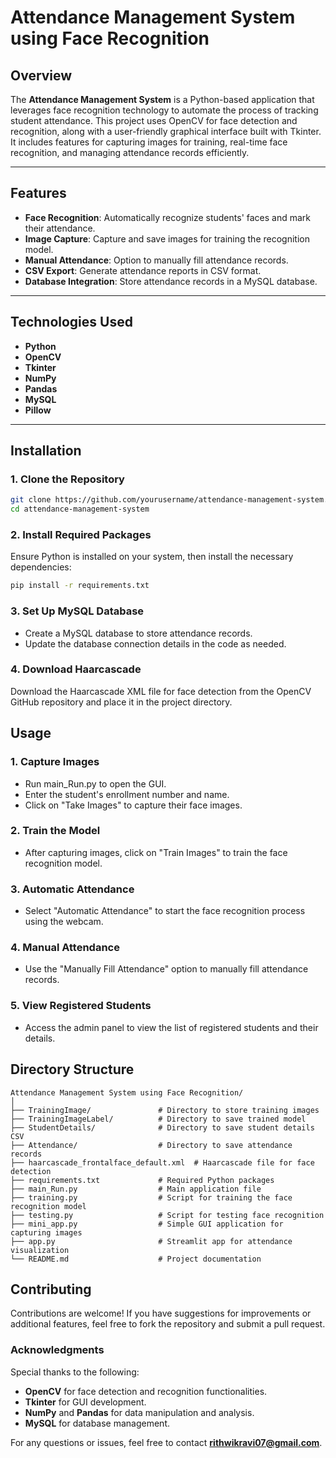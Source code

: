 # Attendance Management System using Face Recognition

## Overview
The **Attendance Management System** is a Python-based application that leverages face recognition technology to automate the process of tracking student attendance. This project uses OpenCV for face detection and recognition, along with a user-friendly graphical interface built with Tkinter. It includes features for capturing images for training, real-time face recognition, and managing attendance records efficiently.

---

## Features
- **Face Recognition**: Automatically recognize students' faces and mark their attendance.
- **Image Capture**: Capture and save images for training the recognition model.
- **Manual Attendance**: Option to manually fill attendance records.
- **CSV Export**: Generate attendance reports in CSV format.
- **Database Integration**: Store attendance records in a MySQL database.

---

## Technologies Used
- **Python**
- **OpenCV**
- **Tkinter**
- **NumPy**
- **Pandas**
- **MySQL**
- **Pillow**

---

## Installation

### 1. Clone the Repository
```bash
git clone https://github.com/yourusername/attendance-management-system.git
cd attendance-management-system
```
### 2. Install Required Packages
Ensure Python is installed on your system, then install the necessary dependencies:
```bash
pip install -r requirements.txt
```

### 3. Set Up MySQL Database
 - Create a MySQL database to store attendance records.
 - Update the database connection details in the code as needed.

### 4. Download Haarcascade
Download the Haarcascade XML file for face detection from the OpenCV GitHub repository and place it in the project directory.

## Usage
### 1. Capture Images
 - Run main_Run.py to open the GUI.
 - Enter the student's enrollment number and name.
 - Click on "Take Images" to capture their face images.
### 2. Train the Model
 - After capturing images, click on "Train Images" to train the face recognition model.
### 3. Automatic Attendance
 - Select "Automatic Attendance" to start the face recognition process using the webcam.
### 4. Manual Attendance
 - Use the "Manually Fill Attendance" option to manually fill attendance records.
### 5. View Registered Students
 - Access the admin panel to view the list of registered students and their details.

## Directory Structure
```plaintext
Attendance Management System using Face Recognition/
│
├── TrainingImage/               # Directory to store training images
├── TrainingImageLabel/          # Directory to save trained model
├── StudentDetails/              # Directory to save student details CSV
├── Attendance/                  # Directory to save attendance records
├── haarcascade_frontalface_default.xml  # Haarcascade file for face detection
├── requirements.txt             # Required Python packages
├── main_Run.py                  # Main application file
├── training.py                  # Script for training the face recognition model
├── testing.py                   # Script for testing face recognition
├── mini_app.py                  # Simple GUI application for capturing images
├── app.py                       # Streamlit app for attendance visualization
└── README.md                    # Project documentation
```

## Contributing
Contributions are welcome! If you have suggestions for improvements or additional features, feel free to fork the repository and submit a pull request.

### Acknowledgments
Special thanks to the following:

 - **OpenCV** for face detection and recognition functionalities.
 - **Tkinter** for GUI development.
 - **NumPy** and **Pandas** for data manipulation and analysis.
 - **MySQL** for database management.

For any questions or issues, feel free to contact **rithwikravi07@gmail.com**.